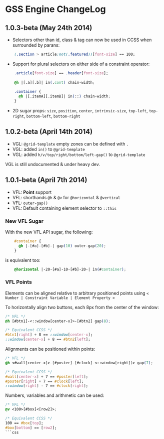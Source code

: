 GSS Engine ChangeLog
====================

## 1.0.3-beta (May 24th 2014)

- Selectors other than id, class & tag can now be used in CCSS when surrounded by parans:

```css
    (.section > article:not(.featured))[font-size] == 100;
``` 

- Support for plural selectors on either side of a constraint operator:

```css
    .article[font-size] == .header[font-size];    
    
    @h |[.a][.b]| in(.cont) chain-width;
    
    .container {
      @h |[.itemA][.itemB]| in(::) chain-width;
    }
```

- 2D sugar props: `size`, `position`, `center`, `intrinsic-size`, `top-left`, `top-right`, `bottom-left`, `bottom-right`


## 1.0.2-beta (April 14th 2014)

- VGL: `@grid-template` empty zones can be defined with `.`
- VGL: added `in()` to `@grid-template`
- VGL: added `h/v/top/right/bottom/left-gap()` to `@grid-template`

VGL is still undocumented & under heavy dev.

## 1.0.1-beta (April 7th 2014)

- VFL: **Point** support
- VFL: shorthands `@h` & `@v` for `@horizontal` & `@vertical`
- VFL: `outer-gap()`
- VFL: Default containing element selector to `::this`

### New VFL Sugar

With the new VFL API sugar, the following:

```css
    #container {
      @h |-[#a]-[#b]-| gap(10) outer-gap(20);
    }
``` 
  
is equivalent too: 

```css
    @horizontal |-20-[#a]-10-[#b]-20-| in(#container);    
``` 

### VFL Points

Elements can be aligned relative to arbitrary positioned points using `< Number | Constraint Variable | Element Property >`

To horizontally align two buttons, each 8px from the center of the window:

```css
/* VFL */
@h [#btn1]-<::window[center-x]>-[#btn2] gap(8);

/* Equivalent CCSS */
#btn1[right] + 8 == ::window[center-x];
::window[center-x] + 8 == #btn2[left];
```

Alignments can be positioned within points:

```css
/* VFL */
@h <#wall[center-x]>-[#poster]-[#clock]-<::window[right])> gap(7);

/* Equivalent CCSS */
#wall[center-x] + 7 == #poster[left];
#poster[right] + 7 == #clock[left];
::window[right] - 7 == #clock[right];
```

Numbers, variables and arithmetic can be used:

```css
/* VFL */
@v <100>[#box]<[row2]>;

/* Equivalent CCSS */
100 == #box[top];
#box[bottom] == [row2];
```css

